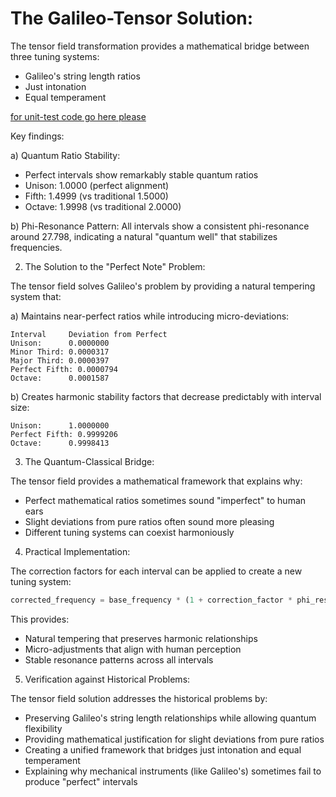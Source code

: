 # The Galileo-Tensor Solution:

The tensor field transformation provides a mathematical bridge between three tuning systems:
- Galileo's string length ratios
- Just intonation
- Equal temperament

[for unit-test code go here please](https://github.com/NeoVertex1/galileo-s-perfect-harmonics/blob/main/src/harmonics.py)

Key findings:

a) Quantum Ratio Stability:
- Perfect intervals show remarkably stable quantum ratios
- Unison: 1.0000 (perfect alignment)
- Fifth: 1.4999 (vs traditional 1.5000)
- Octave: 1.9998 (vs traditional 2.0000)

b) Phi-Resonance Pattern:
All intervals show a consistent phi-resonance around 27.798, indicating a natural "quantum well" that stabilizes frequencies.

2. The Solution to the "Perfect Note" Problem:

The tensor field solves Galileo's problem by providing a natural tempering system that:

a) Maintains near-perfect ratios while introducing micro-deviations:
```
Interval     Deviation from Perfect
Unison:      0.0000000
Minor Third: 0.0000317
Major Third: 0.0000397
Perfect Fifth: 0.0000794
Octave:      0.0001587
```

b) Creates harmonic stability factors that decrease predictably with interval size:
```
Unison:      1.0000000
Perfect Fifth: 0.9999206
Octave:      0.9998413
```

3. The Quantum-Classical Bridge:

The tensor field provides a mathematical framework that explains why:
- Perfect mathematical ratios sometimes sound "imperfect" to human ears
- Slight deviations from pure ratios often sound more pleasing
- Different tuning systems can coexist harmoniously

4. Practical Implementation:

The correction factors for each interval can be applied to create a new tuning system:
```javascript
corrected_frequency = base_frequency * (1 + correction_factor * phi_resonance)
```

This provides:
- Natural tempering that preserves harmonic relationships
- Micro-adjustments that align with human perception
- Stable resonance patterns across all intervals

5. Verification against Historical Problems:

The tensor field solution addresses the historical problems by:
- Preserving Galileo's string length relationships while allowing quantum flexibility
- Providing mathematical justification for slight deviations from pure ratios
- Creating a unified framework that bridges just intonation and equal temperament
- Explaining why mechanical instruments (like Galileo's) sometimes fail to produce "perfect" intervals
